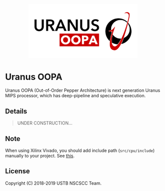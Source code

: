 <div align="center">
    <img src="Uranus-OOPA.png" style="width:70%" />
</div>

# Uranus OOPA

Uranus OOPA (Out-of-Order Pepper Architecture) is next generation Uranus MIPS processor, which has deep-pipeline and speculative execution.

## Details

> UNDER CONSTRUCTION...

## Note

When using Xilinx Vivado, you should add include path (`src/cpu/include`) manually to your project. See [this](https://www.xilinx.com/support/answers/54006.html).

## License

Copyright (C) 2018-2019 USTB NSCSCC Team.
